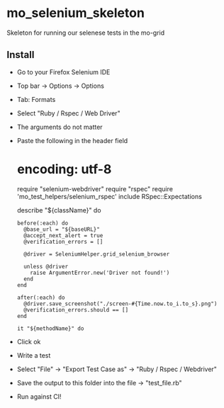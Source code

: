 mo_selenium_skeleton
====================

Skeleton for running our selenese tests in the mo-grid

Install
-------

* Go to your Firefox Selenium IDE
* Top bar -> Options -> Options
* Tab: Formats
* Select "Ruby / Rspec / Web Driver"
* The arguments do not matter
* Paste the following in the header field

    # encoding: utf-8
    
    require "selenium-webdriver"
    require "rspec"
    require 'mo_test_helpers/selenium_rspec'
    include RSpec::Expectations

    describe "${className}" do
    
      before(:each) do
        @base_url = "${baseURL}"
        @accept_next_alert = true
        @verification_errors = []
        
        @driver = SeleniumHelper.grid_selenium_browser
    
        unless @driver
          raise ArgumentError.new('Driver not found!')
        end
      end
      
      after(:each) do
        @driver.save_screenshot("./screen-#{Time.now.to_i.to_s}.png")
        @verification_errors.should == []
      end
      
      it "${methodName}" do

* Click ok
* Write a test
* Select "File" -> "Export Test Case as" -> "Ruby / Rspec / Webdriver"
* Save the output to this folder into the file -> "test_file.rb"
* Run against CI!
